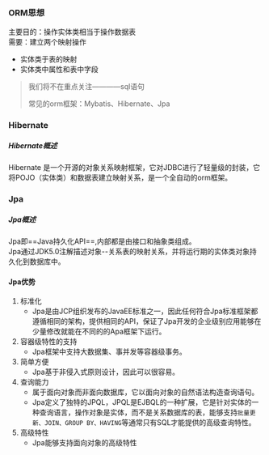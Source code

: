 ### ORM思想
主要目的：操作实体类相当于操作数据表</br>
需要：建立两个映射操作
- 实体类于表的映射
- 实体类中属性和表中字段

> 我们将不在重点关注————sql语句
>
> 常见的orm框架：Mybatis、Hibernate、Jpa

### Hibernate
##### Hibernate概述
Hibernate 是一个开源的对象关系映射框架，它对JDBC进行了轻量级的封装，它将POJO（实体类）和数据表建立映射关系，是一个全自动的orm框架。

### Jpa
##### Jpa概述
Jpa即==Java持久化API==,内部都是由接口和抽象类组成。</br>
Jpa通过JDK5.0注解描述对象--关系表的映射关系，并将运行期的实体类对象持久化到数据库中。
#### Jpa优势
1. 标准化
    - Jpa是由JCP组织发布的JavaEE标准之一，因此任何符合Jpa标准框架都遵循相同的架构，提供相同的API，保证了Jpa开发的企业级别应用能够在少量修改就能在不同的的Apa框架下运行。
2. 容器级特性的支持
    - Jpa框架中支持大数据集、事并发等容器级事务。
3. 简单方便
    - Jpa基于非侵入式原则设计，因此可以很容易。
4. 查询能力
    - 属于面向对象而非面向数据库，它以面向对象的自然语法构造查询语句。
    - Jpa定义了独特的JPQL，JPQL是EJBQL的一种扩展，它是针对实体的一种查询语言，操作对象是实体，而不是关系数据库的表，能够支持`批量更新、JOIN、GROUP BY、HAVING`等通常只有SQL才能提供的高级查询特性。
5. 高级特性
    - Jpa能够支持面向对象的高级特性